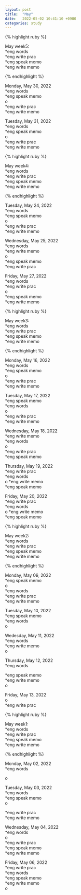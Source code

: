 ```yaml
---
layout: post
title:  "May"
date:   2022-05-02 10:41:10 +0900
categories: study
---
```




{% highlight ruby %}


May week5:  
*eng words  
*eng write prac  
*eng speak memo   
*eng write memo  


{% endhighlight %}



Monday, May 30, 2022     
*eng words  
*eng speak memo   
o  
*eng write prac  
*eng write memo  


Tuesday, May 31, 2022     
*eng words  
*eng speak memo   
o  
*eng write prac  
*eng write memo  




{% highlight ruby %}


May week4:  
*eng words  
*eng write prac  
*eng speak memo   
*eng write memo  


{% endhighlight %}


Tuesday, May 24, 2022     
*eng words  
*eng speak memo   
o  
*eng write prac  
*eng write memo  




Wednesday, May 25, 2022     
*eng words  
*eng write memo   
o  
*eng speak memo     
*eng write prac  


Friday, May 27, 2022     
*eng words  
*eng write prac  
o  
*eng speak memo     
*eng write memo    
 





{% highlight ruby %}


May week3:  
*eng words  
*eng write prac  
*eng speak memo   
*eng write memo  


{% endhighlight %}



Monday, May 16, 2022     
*eng words  
*eng speak memo   
o  
*eng write prac  
*eng write memo  



Tuesday, May 17, 2022     
*eng speak memo   
*eng words  
o  
*eng write prac  
*eng write memo  


Wednesday, May 18, 2022     
*eng write memo  
*eng words  
o  
*eng write prac  
*eng speak memo   


Thursday, May 19, 2022     
*eng write prac  
*eng words  
o
*eng write memo    
*eng speak memo   


Friday, May 20, 2022     
*eng write prac  
*eng words  
o
*eng write memo    
*eng speak memo   




{% highlight ruby %}


May week2:  
*eng words  
*eng write prac  
*eng speak memo   
*eng write memo  


{% endhighlight %}


Monday, May 09, 2022     
*eng speak memo   
o  
*eng words  
*eng write prac  
*eng write memo  


Tuesday, May 10, 2022     
*eng speak memo   
*eng words  
o  


Wedesday, May 11, 2022     
*eng words  
*eng write memo  
o  


Thursday, May 12, 2022  
*eng words  

*eng speak memo   
*eng write memo  
o  


Friday, May 13, 2022  
o  
*eng write prac  




{% highlight ruby %}


May week1:  
*eng words  
*eng write prac  
*eng speak memo   
*eng write memo  


{% endhighlight %}


Monday, May 02, 2022  
*eng words  
    
o


Tuesday, May 03, 2022  
*eng words  
*eng speak memo   
o  

*eng write prac  
*eng write memo  

  
Wednesday, May 04, 2022  
*eng words  
o  
*eng write prac  
*eng speak memo   
*eng write memo  


Friday, May 06, 2022  
*eng write prac  
*eng words  
*eng speak memo    
*eng write memo  
o  
  

